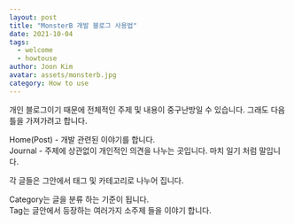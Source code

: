 ```yaml
---
layout: post
title: "MonsterB 개발 블로그 사용법"
date: 2021-10-04
tags:
  - welcome
  - howtouse
author: Joon Kim
avatar: assets/monsterb.jpg
category: How to use
---
```


개인 블로그이기 때문에 전체적인 주제 및 내용이 중구난방일 수 있습니다. 
그래도 다음 틀을 가져가려고 합니다. 

Home(Post) - 개발 관련된 이야기를 합니다.  
Journal - 주제에 상관없이 개인적인 의견을 나누는 곳입니다. 마치 일기 처럼 말입니다. 

각 글들은 그안에서 태그 및 카테고리로 나누어 집니다.  

Category는 글을 분류 하는 기준이 됩니다.  
Tag는 글안에서 등장하는 여러가지 소주제 들을 이야기 합니다.  



[jekyll-docs]: https://jekyllrb.com/docs/home
[jekyll-gh]: https://github.com/jekyll/jekyll
[jekyll-talk]: https://talk.jekyllrb.com/
